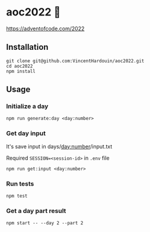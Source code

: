# aoc2022 🎄
https://adventofcode.com/2022

## Installation
```shell
git clone git@github.com:VincentHardouin/aoc2022.git
cd aoc2022
npm install
```

## Usage
### Initialize a day
```shell
npm run generate:day <day:number>
```

### Get day input
It's save input in days/<day:number>/input.txt

Required `SESSION=<session-id>` in `.env` file

```shell
npm run get:input <day:number>
```

### Run tests
```shell
npm test
```

### Get a day part result
```
npm start -- --day 2 --part 2
```
